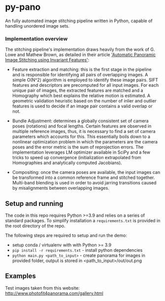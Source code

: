 # py-pano

An fully automated image stitching pipeline written in Python, capable of handling unordered image sets. 

### Implementation overview
The stitching pipeline's implementation draws heavily from the work of G. Lowe and Mathew Brown, as detailed in their article ['Automatic Panoramic Image Stitching using Invariant Features'](http://matthewalunbrown.com/papers/ijcv2007.pdf): 

- Feature extraction and matching: this is the first stage in the pipeline and is responsible for identifying all pairs of overlapping images. A simple O(N^2) algorithm is employed to identify these image pairs. SIFT features and descriptors are precomputed for all input images. For each unique pair of images, the extracted features are matched and a Homography which best explains the relative motion is estimated. A geometric validation heuristic based on the number of inlier and outlier features is used to decide if an image pair contains a valid overlap or not.

- Bundle Adjustment: determines a globally consistent set of camera poses (rotations) and focal lengths. Certain features are observed in multiple reference images, thus, it is necessary to find a set of camera parameters which accounts for this. This essentially boils down to a nonlinear optimization problem in which the parameters are the camera poses and the error metric is the sum of reprojection errors. The implementation leverages LM optimizer available in SciPy and a few tricks to speed up convergence (initialization extrapolated from Homographies and analytically computed Jacobians).

- Compositing: once the camera poses are available, the input images can be transformed into a common reference frame and stitched together. Multi-band blending is used in order to avoid jarring transitions caused by misalignments between overlapping images.   

## Setup and running
The code in this repo requires Python >=3.9 and relies on a series of standard packages. To simplify installation a `requirements.txt` is provided in the root directory of the repo.  

The following steps are required to setup and run the demo: 
- setup conda / virtualenv with with Python >= 3.9 
- `pip install -r requirements.txt` - install python dependencies 
- `python main.py <path_to_input>` - create panorama for images in provided folder, output is stored in <path_to_input>/out/out.png

## Examples 
Test images taken from this website: http://www.photofit4panorama.com/gallery.html


